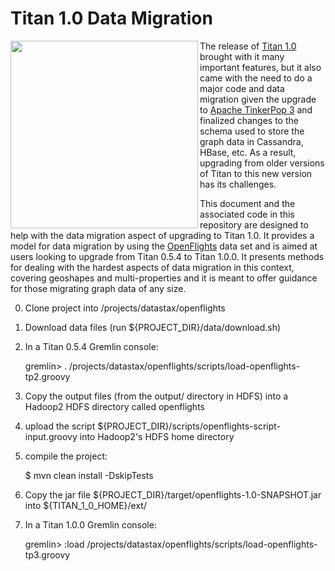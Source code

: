 # Titan 1.0 Data Migration

<img src="https://raw.githubusercontent.com/dkuppitz/openflights/master/docs/images/gremlin-plane.png" align="left" width="300">The release of [Titan 1.0](http://thinkaurelius.github.io/titan/) brought with it many important features, but it also came with the need to do a major code and data migration given the upgrade to [Apache TinkerPop 3](http://tinkerpop.apache.org) and finalized changes to the schema used to store the graph data in Cassandra, HBase, etc. As a result, upgrading from older versions of Titan to this new version has its challenges.

This document and the associated code in this repository are designed to help with the data migration aspect of upgrading to Titan 1.0.  It provides a model for data migration by using the [OpenFlights](https://github.com/jpatokal/openflights) data set and is aimed at users looking to upgrade from Titan 0.5.4 to Titan 1.0.0. It presents methods for dealing with the hardest aspects of data migration in this context, covering geoshapes and multi-properties and it is meant to offer guidance for those migrating graph data of any size.

0. Clone project into /projects/datastax/openflights
1. Download data files (run ${PROJECT_DIR}/data/download.sh)
2. In a Titan 0.5.4 Gremlin console:

     gremlin> . /projects/datastax/openflights/scripts/load-openflights-tp2.groovy

3. Copy the output files (from the output/ directory in HDFS) into a Hadoop2 HDFS directory called openflights
4. upload the script ${PROJECT_DIR}/scripts/openflights-script-input.groovy into Hadoop2's HDFS home directory
5. compile the project:

     $ mvn clean install -DskipTests

6. Copy the jar file ${PROJECT_DIR}/target/openflights-1.0-SNAPSHOT.jar into ${TITAN_1_0_HOME}/ext/
5. In a Titan 1.0.0 Gremlin console:

     gremlin> :load /projects/datastax/openflights/scripts/load-openflights-tp3.groovy
